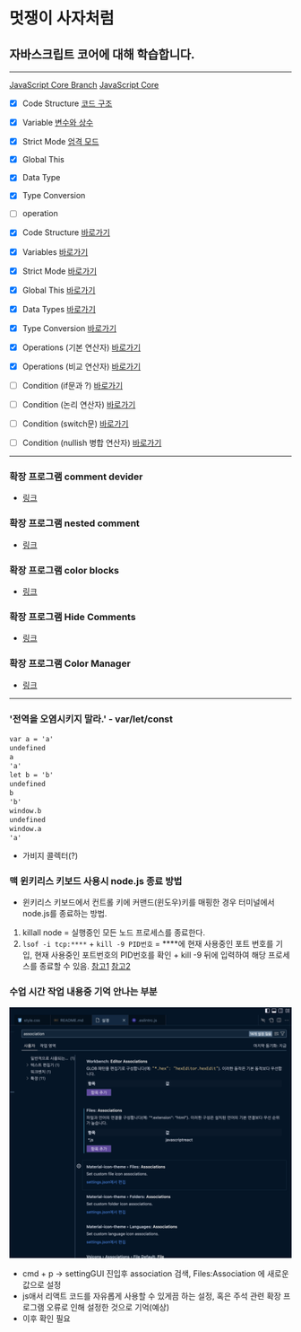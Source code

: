 # 멋쟁이 사자처럼
## 자바스크립트 코어에 대해 학습합니다.

---

[JavaScript Core Branch](https://github.com/s-ja/core_js)
[JavaScript Core ](https://productive-printer-b81.notion.site/JavaScript-0d9b4ab4adea4c7980f41a2aa68f4424)

- [x] Code Structure [코드 구조](https://ko.javascript.info/structure)
- [x] Variable [변수와 상수](https://ko.javascript.info/variables)
- [x] Strict Mode [엄격 모드](https://ko.javascript.info/strict-mode)
- [x] Global This
- [x] Data Type
- [x] Type Conversion
- [ ] operation

 - [x] Code Structure [바로가기](https://github.com/simseonbeom/core-javascript/blob/01.core/client/chapter/core/01.codeStructure.js)
 - [x] Variables [바로가기](https://github.com/simseonbeom/core-javascript/blob/01.core/client/chapter/core/02.variables.js)
 - [x] Strict Mode [바로가기](https://github.com/simseonbeom/core-javascript/blob/01.core/client/chapter/core/03.strictMode.js)
 - [x] Global This [바로가기](https://github.com/simseonbeom/core-javascript/blob/01.core/client/chapter/core/04.globalThis.js)
 - [x] Data Types [바로가기](https://github.com/simseonbeom/core-javascript/blob/01.core/client/chapter/core/05.dataType.js)
 - [x] Type Conversion [바로가기](https://github.com/simseonbeom/core-javascript/blob/01.core/client/chapter/core/06.typeConversion.js)
 - [x] Operations (기본 연산자) [바로가기](https://github.com/simseonbeom/core-javascript/blob/01.core/client/chapter/core/07-1.operation.js)
 - [x] Operations (비교 연산자) [바로가기](https://github.com/simseonbeom/core-javascript/blob/01.core/client/chapter/core/07-2.operation.js)
 - [ ] Condition (if문과 ?) [바로가기](https://github.com/simseonbeom/core-javascript/blob/01.core/client/chapter/core/08-1.condition.js)
 - [ ] Condition (논리 연산자) [바로가기](https://github.com/simseonbeom/core-javascript/blob/01.core/client/chapter/core/08-2.condition.js)
 - [ ] Condition (switch문) [바로가기](https://github.com/simseonbeom/core-javascript/blob/01.core/client/chapter/core/08-3.condition.js)
 - [ ] Condition (nullish 병합 연산자) [바로가기](https://github.com/simseonbeom/core-javascript/blob/01.core/client/chapter/core/08-4.condition.js)

---

### 확장 프로그램 comment devider
- [링크](https://marketplace.visualstudio.com/items?itemName=stackbreak.comment-divider)
### 확장 프로그램 nested comment
- [링크](https://marketplace.visualstudio.com/items?itemName=stackbreak.comment-divider)
### 확장 프로그램 color blocks
- [링크](https://marketplace.visualstudio.com/items?itemName=zimonitrome.color-blocks)
### 확장 프로그램 Hide Comments
- [링크](https://marketplace.visualstudio.com/items?itemName=eliostruyf.vscode-hide-comments)

### 확장 프로그램 Color Manager
- [링크](https://marketplace.visualstudio.com/items?itemName=RoyAction.color-manager)

---
### '전역을 오염시키지 말라.' - var/let/const

```
var a = 'a'
undefined
a
'a'
let b = 'b'
undefined
b
'b'
window.b
undefined
window.a
'a'
```

- 가비지 콜렉터(?)

### 맥 윈키리스 키보드 사용시 node.js 종료 방법
- 윈키리스 키보드에서 컨트롤 키에 커맨드(윈도우)키를 매핑한 경우 터미널에서 node.js를 종료하는 방법.
1. killall node = 실행중인 모든 노드 프로세스를 종료한다.
2. ```lsof -i tcp:****``` + ```kill -9 PID번호``` = ****에 현재 사용중인 포트 번호를 기입, 현재 사용중인 포트번호의 PID번호를 확인 + kill -9 뒤에 입력하여 해당 프로세스를 종료할 수 있음.
[참고1](https://yceffort.kr/2021/07/kill-a-nodejs-process)
[참고2](https://www.inflearn.com/questions/183092/npm-run-serve-%EC%A2%85%EB%A3%8C%EB%B2%95)

### 수업 시간 작업 내용중 기억 안나는 부분
![캡처](./images/%EC%8A%A4%ED%81%AC%EB%A6%B0%EC%83%B7%202022-12-27%20%EC%98%A4%ED%9B%84%2011.22.07.png)
- cmd + p -> settingGUI 진입후 association 검색, Files:Association 에 새로운 값으로 설정
- js애서 리액트 코드를 자유롭게 사용할 수 있게끔 하는 설정, 혹은 주석 관련 확장 프로그램 오류로 인해 설정한 것으로 기억(예상)
- 이후 확인 필요